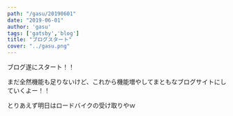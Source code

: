 ```yaml
---
path: "/gasu/20190601"
date: "2019-06-01"
author: 'gasu'
tags: ['gatsby','blog']
title: "ブログスタート"
cover: "../gasu.png"
---
```

ブログ遂にスタート！！

まだ全然機能も足りないけど、これから機能増やしてまともなブログサイトにしていくよー！！

とりあえず明日はロードバイクの受け取りやｗ
